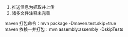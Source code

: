 1. 推送信息为抓取并上传
2. 诸多文件注释未完善

maven 打包命令：mvn package -Dmaven.test.skip=true  
maven 依赖一并打包：mvn assembly:assembly -DskipTests